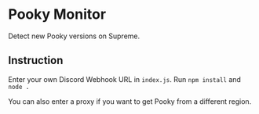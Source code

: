 # Pooky Monitor
Detect new Pooky versions on Supreme.

## Instruction
Enter your own Discord Webhook URL in `index.js`. Run `npm install` and `node .`

You can also enter a proxy if you want to get Pooky from a different region.

